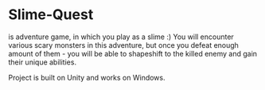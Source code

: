 # Slime-Quest
is adventure game, in which you play as a slime :)
You will encounter various scary monsters in this adventure, but once you defeat enough amount of them - you will be able to shapeshift to the killed enemy and gain their unique abilities.

Project is built on Unity and works on Windows. 
